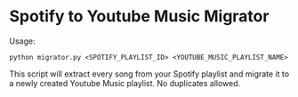 # Spotify to Youtube Music Migrator

Usage:

```
python migrator.py <SPOTIFY_PLAYLIST_ID> <YOUTUBE_MUSIC_PLAYLIST_NAME>
```

This script will extract every song from your Spotify playlist and migrate it to a newly created Youtube Music playlist. No duplicates allowed.
